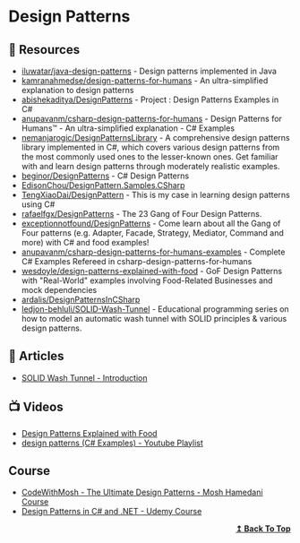 # Design Patterns

## 📘 Resources

- [iluwatar/java-design-patterns](https://github.com/iluwatar/java-design-patterns) - Design patterns implemented in Java
- [kamranahmedse/design-patterns-for-humans](https://github.com/kamranahmedse/design-patterns-for-humans) - An ultra-simplified explanation to design patterns
- [abishekaditya/DesignPatterns](https://github.com/abishekaditya/DesignPatterns) - Project : Design Patterns Examples in C#
- [anupavanm/csharp-design-patterns-for-humans](https://github.com/anupavanm/csharp-design-patterns-for-humans) - Design Patterns for Humans™ - An ultra-simplified explanation - C# Examples
- [nemanjarogic/DesignPatternsLibrary](https://github.com/nemanjarogic/DesignPatternsLibrary) - A comprehensive design patterns library implemented in C#, which covers various design patterns from the most commonly used ones to the lesser-known ones. Get familiar with and learn design patterns through moderately realistic examples.
- [beginor/DesignPatterns](https://github.com/beginor/DesignPatterns) - C# Design Patterns
- [EdisonChou/DesignPattern.Samples.CSharp](https://github.com/EdisonChou/DesignPattern.Samples.CSharp)
- [TengXiaoDai/DesignPattern](https://github.com/TengXiaoDai/DesignPattern) - This is my case in learning design patterns using C#
- [rafaelfgx/DesignPatterns](https://github.com/rafaelfgx/DesignPatterns) - The 23 Gang of Four Design Patterns.
- [exceptionnotfound/DesignPatterns](https://github.com/exceptionnotfound/DesignPatterns) - Come learn about all the Gang of Four patterns (e.g. Adapter, Facade, Strategy, Mediator, Command and more) with C# and food examples!
- [anupavanm/csharp-design-patterns-for-humans-examples](https://github.com/anupavanm/csharp-design-patterns-for-humans-examples) - Complete C# Examples Refereed in csharp-design-patterns-for-humans
- [wesdoyle/design-patterns-explained-with-food](https://github.com/wesdoyle/design-patterns-explained-with-food) - GoF Design Patterns with "Real-World" examples involving Food-Related Businesses and mock dependencies
- [ardalis/DesignPatternsInCSharp](https://github.com/ardalis/DesignPatternsInCSharp)
- [ledjon-behluli/SOLID-Wash-Tunnel](https://github.com/ledjon-behluli/SOLID-Wash-Tunnel) - Educational programming series on how to model an automatic wash tunnel with SOLID principles & various design patterns.
## 📕 Articles
- [SOLID Wash Tunnel - Introduction](https://www.ledjonbehluli.com/posts/wash-tunnel/introduction/)

## 📺 Videos
- [Design Patterns Explained with Food](https://www.youtube.com/playlist?list=PL3_YUnRN3Uhi-__AdJ3yWgDB95_GYeX3x)
- [design patterns (C# Examples) - Youtube Playlist](https://www.youtube.com/playlist?list=PLOeFnOV9YBa4ary9fvCULLn7ohNKR6Ees)

## Course
- [CodeWithMosh - The Ultimate Design Patterns - Mosh Hamedani Course](https://codewithmosh.com/p/design-patterns)
- [Design Patterns in C# and .NET - Udemy Course](https://www.udemy.com/course/design-patterns-csharp-dotnet/)

<div align="right">
  <b><a href="#contents">↥ Back To Top</a></b>
</div>